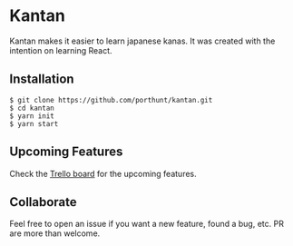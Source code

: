 # Kantan
Kantan makes it easier to learn japanese kanas. It was created with the intention on learning React.

## Installation
```shell
$ git clone https://github.com/porthunt/kantan.git
$ cd kantan
$ yarn init
$ yarn start
```

## Upcoming Features
Check the [Trello board](https://trello.com/b/3DGa9F2V/kantan) for the upcoming features.

## Collaborate
Feel free to open an issue if you want a new feature, found a bug, etc. PR are more than welcome.